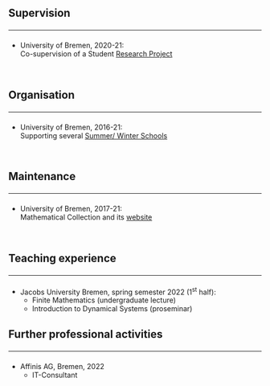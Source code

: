 ## Supervision <hr>

- University of Bremen, 2020-21:<br>
Co-supervision of a Student [Research Project](https://www.uni-bremen.de/en/fb3/studies-teaching/student-research-projects-in-mathematics/assigned-and-completed-projects/wave-patterns-in-cellular-automata-for-excitable-media)

<br>

## Organisation <hr>

- University of Bremen, 2016-21:<br>
Supporting several [Summer/ Winter Schools](https://www.uni-bremen.de/dynamical-systems/past-events/bremen-summer-and-winter-schools-on-dynamical-systems)

<br>

## Maintenance <hr>

- University of Bremen, 2017-21:<br>
Mathematical Collection and its [website](https://www.uni-bremen.de/appanalysis/mathematical-collection/)

<br>

## Teaching experience <hr>

- Jacobs University Bremen, spring semester 2022 (1<sup>st</sup> half):
  - Finite Mathematics (undergraduate lecture) 
  - Introduction to Dynamical Systems (proseminar)

## Further professional activities <hr>

- Affinis AG, Bremen, 2022
   - IT-Consultant  
